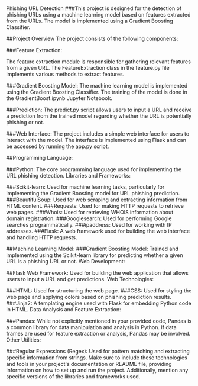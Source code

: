 #
Phishing URL Detection
###This project is designed for the detection of phishing URLs using a machine learning model based on features extracted from the URLs. The model is implemented using a Gradient Boosting Classifier.

##Project Overview
The project consists of the following components:

###Feature Extraction:

The feature extraction module is responsible for gathering relevant features from a given URL. The FeatureExtraction class in the feature.py file implements various methods to extract features.

###Gradient Boosting Model:
The machine learning model is implemented using the Gradient Boosting Classifier. The training of the model is done in the GradientBoost.ipynb Jupyter Notebook.

###Prediction:
The predict.py script allows users to input a URL and receive a prediction from the trained model regarding whether the URL is potentially phishing or not.

###Web Interface:
The project includes a simple web interface for users to interact with the model. The interface is implemented using Flask and can be accessed by running the app.py script.



##Programming Language:

###Python:
The core programming language used for implementing the URL phishing detection.
Libraries and Frameworks:

###Scikit-learn:
 Used for machine learning tasks, particularly for implementing the Gradient Boosting model for URL phishing prediction.
###BeautifulSoup:
Used for web scraping and extracting information from HTML content.
###Requests:
Used for making HTTP requests to retrieve web pages.
###Whois:
 Used for retrieving WHOIS information about domain registration.
###Googlesearch:
 Used for performing Google searches programmatically.
###ipaddress:
 Used for working with IP addresses.
###Flask:
 A web framework used for building the web interface and handling HTTP requests.

##Machine Learning Model:
###Gradient Boosting Model: Trained and implemented using the Scikit-learn library for predicting whether a given URL is a phishing URL or not.
Web Development:

##Flask Web Framework:
Used for building the web application that allows users to input a URL and get predictions.
Web Technologies:

###HTML:
Used for structuring the web page.
###CSS:
 Used for styling the web page and applying colors based on phishing prediction results.
###Jinja2:
 A templating engine used with Flask for embedding Python code in HTML.
Data Analysis and Feature Extraction:

###Pandas:
 While not explicitly mentioned in your provided code, Pandas is a common library for data manipulation and analysis in Python. If data frames are used for feature extraction or analysis, Pandas may be involved.
Other Utilities:

###Regular Expressions (Regex):
 Used for pattern matching and extracting specific information from strings.
Make sure to include these technologies and tools in your project's documentation or README file, providing information on how to set up and run the project. Additionally, mention any specific versions of the libraries and frameworks used.
